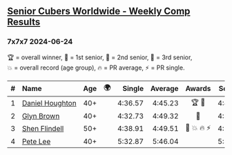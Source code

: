 <style>table {white-space: nowrap;}</style>
<link rel="stylesheet" type="text/css" href="/scw-comp/css/flags.css" />

## [Senior Cubers Worldwide - Weekly Comp Results](/scw-comp/results/)
### 7x7x7 2024-06-24

<span style="white-space: nowrap;">🏆 = overall winner</span>, <span style="white-space: nowrap;">🥇 = 1st senior</span>, <span style="white-space: nowrap;">🥈 = 2nd senior</span>, <span style="white-space: nowrap;">🥉 = 3rd senior</span>, <span style="white-space: nowrap;">💥 = overall record (age group)</span>, <span style="white-space: nowrap;">🔥 = PR average</span>, <span style="white-space: nowrap;">⚡ = PR single</span>.

| # | Name | Age | 🌍 | Single | Average | Awards | Solve 1 | Solve 2 | Solve 3 | Video |
| :--: | :-- | :--: | :--: | --: | --: | :--: | --: | --: | --: | :-- |
| 1 | [Daniel Houghton](../../persons/daniel_houghton/777.md) | 40+ | <i class="flag flag-CH" /> | 4:36.57 | 4:45.23 | 🏆 🥇 | 4:42.17 | 4:36.57 | 4:56.96 | [Desktop](https://www.facebook.com/events/500485402410682/permalink/508786688247220) / [Mobile](https://m.facebook.com/events/500485402410682?view=permalink&id=508786688247220) |
| 2 | [Glyn Brown](../../persons/glyn_brown/777.md) | 40+ | <i class="flag flag-GB" /> | 4:32.73 | 4:49.32 | 🥈 | 4:32.73 | 5:08.93 | 4:46.31 | [Desktop](https://www.facebook.com/events/500485402410682/permalink/504420135350542) / [Mobile](https://m.facebook.com/events/500485402410682?view=permalink&id=504420135350542) |
| 3 | [Shen Flindell](../../persons/shen_flindell/777.md) | 50+ | <i class="flag flag-AU" /> | 4:38.91 | 4:49.51 | 🥉 💥 🔥 ⚡ | 4:50.64 | 4:58.99 | 4:38.91 | [Desktop](https://www.facebook.com/745394767/videos/1375259303865056) / [Mobile](https://m.facebook.com/745394767/videos/1375259303865056) |
| 4 | [Pete Lee](../../persons/pete_lee/777.md) | 40+ | <i class="flag flag-GB" /> | 5:32.87 | 5:46.04 |  | 5:32.87 | 6:02.20 | 5:43.04 | [Desktop](https://www.facebook.com/events/500485402410682/permalink/508784921580730) / [Mobile](https://m.facebook.com/events/500485402410682?view=permalink&id=508784921580730) |

<!-- Global site tag (gtag.js) - Google Analytics -->
<script async src="https://www.googletagmanager.com/gtag/js?id=UA-86348435-3"></script>
<script>window.dataLayer = window.dataLayer || []; function gtag() {dataLayer.push(arguments);} gtag('js', new Date()); gtag('config', 'UA-86348435-3');</script>
